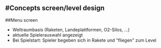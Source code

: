 #Concepts screen/level design
---------------

##Menu screen
- Weltraumbasis (Raketen, Landeplattformen, O2-Silos, ...)
- aktuelle Spielerauswahl angezeigt
- Bei Spielstart: Spieler begeben sich in Rakete und "fliegen" zum Level
